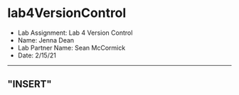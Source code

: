 # lab4VersionControl
- Lab Assignment: Lab 4 Version Control
- Name: Jenna Dean
- Lab Partner Name: Sean McCormick
- Date: 2/15/21

-----
"INSERT"
-----
